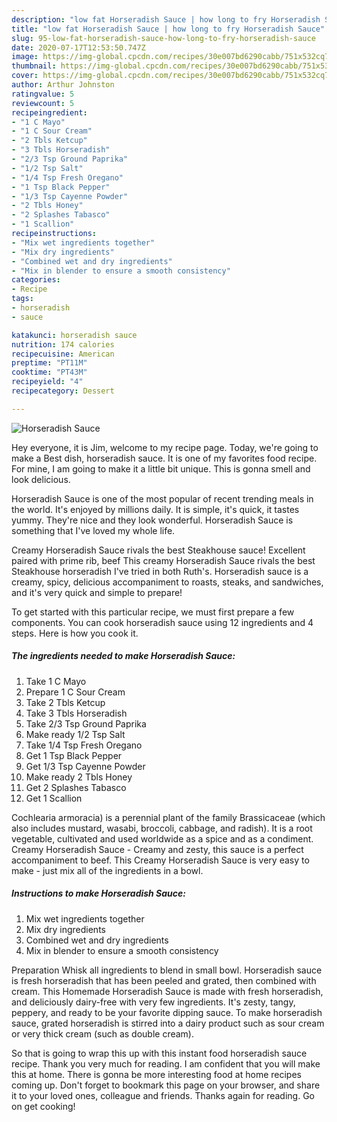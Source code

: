 ```yaml
---
description: "low fat Horseradish Sauce | how long to fry Horseradish Sauce"
title: "low fat Horseradish Sauce | how long to fry Horseradish Sauce"
slug: 95-low-fat-horseradish-sauce-how-long-to-fry-horseradish-sauce
date: 2020-07-17T12:53:50.747Z
image: https://img-global.cpcdn.com/recipes/30e007bd6290cabb/751x532cq70/horseradish-sauce-recipe-main-photo.jpg
thumbnail: https://img-global.cpcdn.com/recipes/30e007bd6290cabb/751x532cq70/horseradish-sauce-recipe-main-photo.jpg
cover: https://img-global.cpcdn.com/recipes/30e007bd6290cabb/751x532cq70/horseradish-sauce-recipe-main-photo.jpg
author: Arthur Johnston
ratingvalue: 5
reviewcount: 5
recipeingredient:
- "1 C Mayo"
- "1 C Sour Cream"
- "2 Tbls Ketcup"
- "3 Tbls Horseradish"
- "2/3 Tsp Ground Paprika"
- "1/2 Tsp Salt"
- "1/4 Tsp Fresh Oregano"
- "1 Tsp Black Pepper"
- "1/3 Tsp Cayenne Powder"
- "2 Tbls Honey"
- "2 Splashes Tabasco"
- "1 Scallion"
recipeinstructions:
- "Mix wet ingredients together"
- "Mix dry ingredients"
- "Combined wet and dry ingredients"
- "Mix in blender to ensure a smooth consistency"
categories:
- Recipe
tags:
- horseradish
- sauce

katakunci: horseradish sauce 
nutrition: 174 calories
recipecuisine: American
preptime: "PT11M"
cooktime: "PT43M"
recipeyield: "4"
recipecategory: Dessert

---
```



![Horseradish Sauce](https://img-global.cpcdn.com/recipes/30e007bd6290cabb/751x532cq70/horseradish-sauce-recipe-main-photo.jpg)

Hey everyone, it is Jim, welcome to my recipe page. Today, we're going to make a Best dish, horseradish sauce. It is one of my favorites food recipe. For mine, I am going to make it a little bit unique. This is gonna smell and look delicious.

Horseradish Sauce is one of the most popular of recent trending meals in the world. It's enjoyed by millions daily. It is simple, it's quick, it tastes yummy. They're nice and they look wonderful. Horseradish Sauce is something that I've loved my whole life.

Creamy Horseradish Sauce rivals the best Steakhouse sauce! Excellent paired with prime rib, beef This creamy Horseradish Sauce rivals the best Steakhouse horseradish I&#39;ve tried in both Ruth&#39;s. Horseradish sauce is a creamy, spicy, delicious accompaniment to roasts, steaks, and sandwiches, and it&#39;s very quick and simple to prepare!


To get started with this particular recipe, we must first prepare a few components. You can cook horseradish sauce using 12 ingredients and 4 steps. Here is how you cook it.

<!--inarticleads1-->

##### The ingredients needed to make Horseradish Sauce:

1. Take 1 C Mayo
1. Prepare 1 C Sour Cream
1. Take 2 Tbls Ketcup
1. Take 3 Tbls Horseradish
1. Take 2/3 Tsp Ground Paprika
1. Make ready 1/2 Tsp Salt
1. Take 1/4 Tsp Fresh Oregano
1. Get 1 Tsp Black Pepper
1. Get 1/3 Tsp Cayenne Powder
1. Make ready 2 Tbls Honey
1. Get 2 Splashes Tabasco
1. Get 1 Scallion


Cochlearia armoracia) is a perennial plant of the family Brassicaceae (which also includes mustard, wasabi, broccoli, cabbage, and radish). It is a root vegetable, cultivated and used worldwide as a spice and as a condiment. Creamy Horseradish Sauce - Creamy and zesty, this sauce is a perfect accompaniment to beef. This Creamy Horseradish Sauce is very easy to make - just mix all of the ingredients in a bowl. 

<!--inarticleads2-->

##### Instructions to make Horseradish Sauce:

1. Mix wet ingredients together
1. Mix dry ingredients
1. Combined wet and dry ingredients
1. Mix in blender to ensure a smooth consistency


Preparation Whisk all ingredients to blend in small bowl. Horseradish sauce is fresh horseradish that has been peeled and grated, then combined with cream. This Homemade Horseradish Sauce is made with fresh horseradish, and deliciously dairy-free with very few ingredients. It&#39;s zesty, tangy, peppery, and ready to be your favorite dipping sauce. To make horseradish sauce, grated horseradish is stirred into a dairy product such as sour cream or very thick cream (such as double cream). 

So that is going to wrap this up with this instant food horseradish sauce recipe. Thank you very much for reading. I am confident that you will make this at home. There is gonna be more interesting food at home recipes coming up. Don't forget to bookmark this page on your browser, and share it to your loved ones, colleague and friends. Thanks again for reading. Go on get cooking!
